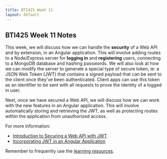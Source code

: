 ```yaml
---
title: BTI425 Week 11
layout: default
---
```


## BTI425 Week 11 Notes

This week, we will discuss how we can handle the **security** of a Web API and by extension, in an Angular application.  This will involve adding routes to a Node/Express server for **logging in** and **registering** users, connecting to a MongoDB database and hashing passwords.   We will also look at how we can modify the server to generate a special type of secure token, ie: a JSON Web Token (JWT) that contains a signed payload that can be sent to the client once they've been authenticated.  Client apps can use this token as an identifier to be sent with all requests to prove the identity of a logged in user. 

Next, once we have secured a Web API, we will discuss how we can work with the new features in an Angular application.  This will involve automatically storing and retrieving the JWT, as well as protecting routes within the application from unauthorized access.

For more information: 

* [Introduction to Securing a Web API with JWT](intro-web-api-security.md)
* [Incorporating JWT in an Angular Application](intro-angular-jwt.md)

Remember to frequently use the [learning resources](/resources/).
